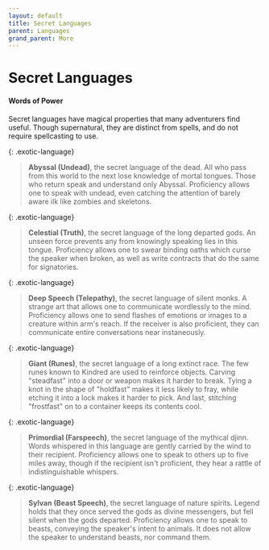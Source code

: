 ```yaml
---
layout: default
title: Secret Languages
parent: Languages
grand_parent: More
---
```


# Secret Languages

#### Words of Power

Secret languages have magical properties that many adventurers find useful. Though supernatural, they are distinct from spells, and do not require spellcasting to use.

{: .exotic-language}
> **Abyssal (Undead)**, the secret language of the dead. All who pass from this world to the next lose knowledge of mortal tongues. Those who return speak and understand only Abyssal. Proficiency allows one to speak with undead, even catching the attention of barely aware ilk like zombies and skeletons. 

{: .exotic-language}
> **Celestial (Truth)**, the secret language of the long departed gods. An unseen force prevents any from knowingly speaking lies in this tongue. Proficiency allows one to swear binding oaths which curse the speaker when broken, as well as write contracts that do the same for signatories.

{: .exotic-language}
> **Deep Speech (Telepathy)**, the secret language of silent monks. A strange art that allows one to communicate wordlessly to the mind. Proficiency allows one to send flashes of emotions or images to a creature within arm's reach. If the receiver is also proficient, they can communicate entire conversations near instaneously.

{: .exotic-language}
> **Giant (Runes)**, the secret language of a long extinct race. The few runes known to Kindred are used to reinforce objects. Carving "steadfast" into a door or weapon makes it harder to break. Tying a knot in the shape of "holdfast" makes it less likely to fray, while etching it into a lock makes it harder to pick. And last, stitching "frostfast" on to a container keeps its contents cool.

{: .exotic-language}
> **Primordial (Farspeech)**, the secret language of the mythical djinn. Words whispered in this language are gently carried by the wind to their recipient. Proficiency allows one to speak to others up to five miles away, though if the recipient isn't proficient, they hear a rattle of indistinguishable whispers. 

{: .exotic-language}
> **Sylvan (Beast Speech)**, the secret language of nature spirits. Legend holds that they once served the gods as divine messengers, but fell silent when the gods departed. Proficiency allows one to speak to beasts, conveying the speaker's intent to animals. It does not allow the speaker to understand beasts, nor command them. 